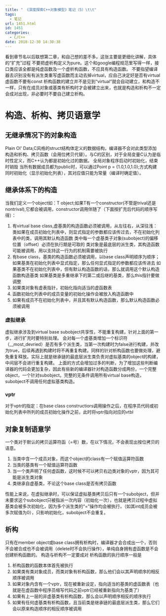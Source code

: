 ```yaml
---
title: " 《深度探索C++对象模型》笔记（5）\t\t"
tags:
  - 笔记
url: 1451.html
id: 1451
categories:
  - C/C++
date: 2018-12-30 14:30:38
---
```


看到章节名以后联想第二章，和自己想的差不多。这张主要是更细化讲解，具体的“扩充”过程 不要把虚析构定义为pure。这个和google编程规范里写得一样，接口类应该全都是纯虚函数及一个虚析构函数，不应具有构造函数。 不要指望编译器去识别没有有派生类重写虚函数而主动去掉virtual，应自己决定好是否有virtual 虚函数不要有const 析构函数的建立并不是见到“virtual”就会自动建立，和构造不一样，只有在成员对象或基类有析构时才会被建立出来，也就是构造和析构不一定会成对出现，非必要时不要自己建立析构。

构造、析构、拷贝语意学
===========

无继承情况下的对象构造
-----------

Plain Ol' Data,C风格的struct结构体定义的数据结构，编译器不会对此类型添加构造和析构、拷贝函数（会用位拷贝代替）。与C的区别，对于全局变量C认为是临时性定义，而C++认为都是初始化过的数据。 全局对象程序启动时初始化，结束时销毁 当所有数据成员都为public时，可以通过Point p = {1.0,1.0,1.0};方式构建同时初始化（显示初始化列表），其对应值只能为常量（编译时确定值）。

继承体系下的构造
--------

当我们定义一个object如：T object;如果T有一个constructor(不管是trival还是nontrival),它都会被调用，constructor调用伴随了（下面按扩充后代码的顺序写得）：

1.  有virtual base class,虚基类的构造函数必须被调用，从左往右，从深往浅： 类如果在成员初始化列表中，则显式指定的参数都应该传过去，不在初始化列表中的类，调用其默认构造函数 类中每一个虚基类子对象(subobject)的偏移位置（offset）必须在执行期是可取的 类对象是最底层的派生类，其构造函数可能被调用，用以支持这一行为的机制需要被执行
2.  有base class，基类的构造函数必须被调用，以base class声明顺序为顺序； 如果基类在初始化列表中显式指定，那么任何显式指定的参数都应该传进去 如果基类不在初始化列表中，但有默认构造函数的话，那么就调用这个默认构造函数构造基类 如果基类是多重继承下的第二或后继的基类，那么this指针要做调整
3.  如果类对象有虚表指针，初始化指向适当的虚函数表
4.  函数初始化列表中的成员变量的初始化操作会被放入构造函数中
5.  如果有成员不在初始化列表中，并且其有默认构造函数，那么默认构造函数必须被调用

### 虚拟继承

虚拟继承涉及到virtual base subobject共享性，不能重复构建，针对上面的第一步，进行扩充时要特别处理。 会对每一个虚基类增加一个标识符（\_\_most\_devried）是否有多个派生类，当第一次构建时为false进行构建，并改为true，后续再遇到构建时将不再重复构建。同样的针对析构函数也要做处理，避免重复释放。实际上就是继承链的最底层派生类负责对虚拟基类的object的构建，中间层不会进行重复构建。 上面的方式会增加过多的判断，为了增加这些判断编译器的代码会更加复杂，因此有些新的编译器针对构造函数分成两份，一个完整object，一个针对subobject。完整的无条件调用所有virtual base构造，subobject不调用任何虚拟基类构造。

### vptr

对于vptr的指定：在base class constructiors调用操作之后，在程序员代码或初始化列表中所列的成员初始化操作之前，此时将vptr指向对应的vtbl

对象复制语意学
-------

一个类对于默认的拷贝运算符函（=号）数，在以下情况，不会表现出按位拷贝的语意。

1.  当类中含一个成员对象，而这个object的class有一个赋值运算符函数
2.  当类的基类有一个赋值运算符函数
3.  当一个类声明了任何虚函数，这时候不可以拷贝右边类对象的vptr，因为其可能是派生类对象
4.  类继承自虚基类，不论这个base class是否有拷贝函数

性能上来说，在虚拟继承时，可以保证虚拟基类拷贝后只有一个subobject，但并未要求这个subobject只被指派一次内容（初始化一次），也就是拷贝过程中虚拟基类会被多次初始化，因为多个派生类的“=”操作均会被执行，（如其int成员会被多次赋值为0），只影响初始化，subobject不会重复。

析构
--

只有在member object或base class拥有析构时，编译器才会合成出一个，否则不会被合成也不会被调用（delete时不会执行操作），单纯自身拥有虚函数是不会创建析构函数的。 构造与析构不一定要成对 析构函数的执行顺序一般是

1.  析构函数的函数本体首先被执行
2.  如果类有类对象成员，而类对象有析构函数，那么他们会以其声明顺序的相反顺序被调用
3.  如果对象内含有一个vptr，现在被重新设定，指向适当的基类的虚函数表（也就是在虚函数中程序员缩写代码之前vptr已经被重新指向为基类了）
4.  如果有上一层的非虚基类有析构函数，那么会以声明顺序相反的顺序执行
5.  如果有任何虚基类有析构函数，且当前类是继承链的最底层派生类，那么它们会以原来构造顺序的相反顺序被调用
